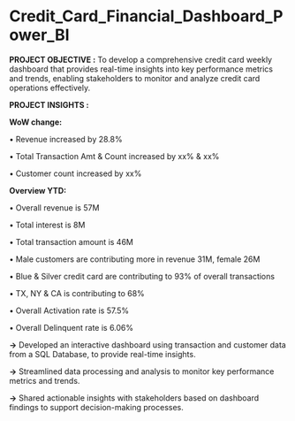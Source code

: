 # Credit_Card_Financial_Dashboard_Power_BI

**PROJECT OBJECTIVE :**
To develop a comprehensive credit card weekly dashboard that provides real-time insights into key performance metrics and trends, enabling stakeholders to monitor
and analyze credit card operations effectively.

**PROJECT INSIGHTS :**

**WoW change:** 

•	Revenue increased by 28.8%

•	Total Transaction Amt & Count increased by xx% & xx%

•	Customer count increased by xx%

**Overview YTD:**

•	Overall revenue is 57M

•	Total interest is 8M

•	Total transaction amount is 46M

•	Male customers are contributing more in revenue 31M, female 26M

•	Blue & Silver credit card are contributing to 93% of overall transactions

•	TX, NY & CA is contributing to 68%

•	Overall Activation rate is 57.5%

•	Overall Delinquent rate is 6.06%

**->** Developed an interactive dashboard using transaction and customer data from a SQL Database, to provide real-time insights.

**->** Streamlined data processing and analysis to monitor key performance metrics and trends.

**->** Shared actionable insights with stakeholders based on dashboard findings to support decision-making processes.
